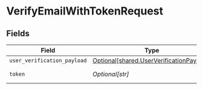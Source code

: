 # VerifyEmailWithTokenRequest


## Fields

| Field                                                                                          | Type                                                                                           | Required                                                                                       | Description                                                                                    |
| ---------------------------------------------------------------------------------------------- | ---------------------------------------------------------------------------------------------- | ---------------------------------------------------------------------------------------------- | ---------------------------------------------------------------------------------------------- |
| `user_verification_payload`                                                                    | [Optional[shared.UserVerificationPayload]](undefined/models/shared/userverificationpayload.md) | :heavy_minus_sign:                                                                             | N/A                                                                                            |
| `token`                                                                                        | *Optional[str]*                                                                                | :heavy_check_mark:                                                                             | Verification Token                                                                             |